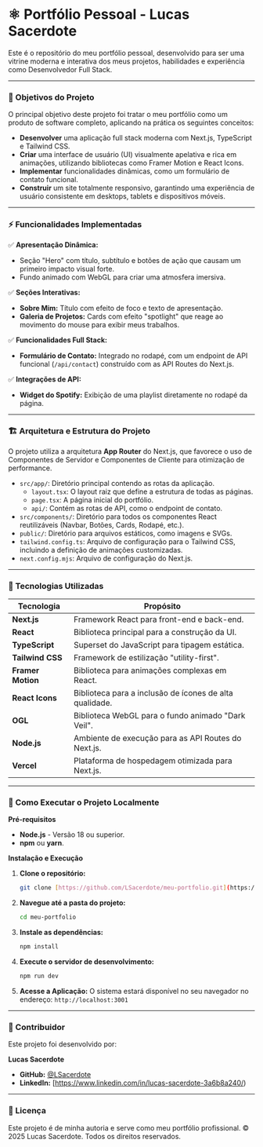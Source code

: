 # ⚛️ Portfólio Pessoal - Lucas Sacerdote

Este é o repositório do meu portfólio pessoal, desenvolvido para ser uma vitrine moderna e interativa dos meus projetos, habilidades e experiência como Desenvolvedor Full Stack.

---

### 🎯 Objetivos do Projeto

O principal objetivo deste projeto foi tratar o meu portfólio como um produto de software completo, aplicando na prática os seguintes conceitos:

* **Desenvolver** uma aplicação full stack moderna com Next.js, TypeScript e Tailwind CSS.
* **Criar** uma interface de usuário (UI) visualmente apelativa e rica em animações, utilizando bibliotecas como Framer Motion e React Icons.
* **Implementar** funcionalidades dinâmicas, como um formulário de contato funcional.
* **Construir** um site totalmente responsivo, garantindo uma experiência de usuário consistente em desktops, tablets e dispositivos móveis.

---

### ⚡ Funcionalidades Implementadas

✅ **Apresentação Dinâmica:**
* Seção "Hero" com título, subtítulo e botões de ação que causam um primeiro impacto visual forte.
* Fundo animado com WebGL para criar uma atmosfera imersiva.

✅ **Seções Interativas:**
* **Sobre Mim:** Título com efeito de foco e texto de apresentação.
* **Galeria de Projetos:** Cards com efeito "spotlight" que reage ao movimento do mouse para exibir meus trabalhos.

✅ **Funcionalidades Full Stack:**
* **Formulário de Contato:** Integrado no rodapé, com um endpoint de API funcional (`/api/contact`) construído com as API Routes do Next.js.

✅ **Integrações de API:**
* **Widget do Spotify:** Exibição de uma playlist diretamente no rodapé da página.

---

### 🏗️ Arquitetura e Estrutura do Projeto

O projeto utiliza a arquitetura **App Router** do Next.js, que favorece o uso de Componentes de Servidor e Componentes de Cliente para otimização de performance.

* `src/app/`: Diretório principal contendo as rotas da aplicação.
    * `layout.tsx`: O layout raiz que define a estrutura de todas as páginas.
    * `page.tsx`: A página inicial do portfólio.
    * `api/`: Contém as rotas de API, como o endpoint de contato.
* `src/components/`: Diretório para todos os componentes React reutilizáveis (Navbar, Botões, Cards, Rodapé, etc.).
* `public/`: Diretório para arquivos estáticos, como imagens e SVGs.
* `tailwind.config.ts`: Arquivo de configuração para o Tailwind CSS, incluindo a definição de animações customizadas.
* `next.config.mjs`: Arquivo de configuração do Next.js.

---

### 🔧 Tecnologias Utilizadas

| Tecnologia      | Propósito                                             |
| --------------- | ----------------------------------------------------- |
| **Next.js** | Framework React para front-end e back-end.            |
| **React** | Biblioteca principal para a construção da UI.         |
| **TypeScript** | Superset do JavaScript para tipagem estática.         |
| **Tailwind CSS**| Framework de estilização "utility-first".             |
| **Framer Motion**| Biblioteca para animações complexas em React.         |
| **React Icons** | Biblioteca para a inclusão de ícones de alta qualidade.|
| **OGL** | Biblioteca WebGL para o fundo animado "Dark Veil".    |
| **Node.js** | Ambiente de execução para as API Routes do Next.js.   |
| **Vercel** | Plataforma de hospedagem otimizada para Next.js.      |

---

### 🚀 Como Executar o Projeto Localmente

**Pré-requisitos**

* **Node.js** - Versão 18 ou superior.
* **npm** ou **yarn**.

**Instalação e Execução**

1.  **Clone o repositório:**
    ```bash
    git clone [https://github.com/LSacerdote/meu-portfolio.git](https://github.com/LSacerdote/meu-portfolio.git)
    ```
2.  **Navegue até a pasta do projeto:**
    ```bash
    cd meu-portfolio
    ```
3.  **Instale as dependências:**
    ```bash
    npm install
    ```
4.  **Execute o servidor de desenvolvimento:**
    ```bash
    npm run dev
    ```
5.  **Acesse a Aplicação:**
    O sistema estará disponível no seu navegador no endereço: `http://localhost:3001`

---

### 👥 Contribuidor

Este projeto foi desenvolvido por:

**Lucas Sacerdote**

* **GitHub:** [@LSacerdote](https://github.com/LSacerdote)
* **LinkedIn:** [https://www.linkedin.com/in/lucas-sacerdote-3a6b8a240/)

---

### 📄 Licença

Este projeto é de minha autoria e serve como meu portfólio profissional. © 2025 Lucas Sacerdote. Todos os direitos reservados.
